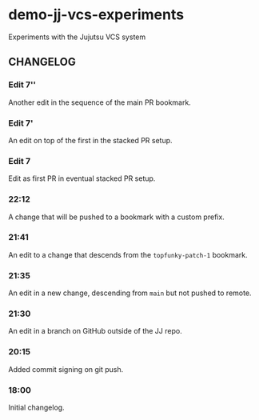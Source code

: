 # demo-jj-vcs-experiments

Experiments with the Jujutsu VCS system

## CHANGELOG

### Edit 7''

Another edit in the sequence of the main PR bookmark.

### Edit 7'

An edit on top of the first in the stacked PR setup.

### Edit 7

Edit as first PR in eventual stacked PR setup.

### 22:12

A change that will be pushed to a bookmark with a custom prefix.

### 21:41

An edit to a change that descends from the `topfunky-patch-1` bookmark.

### 21:35

An edit in a new change, descending from `main` but not pushed to remote.

### 21:30

An edit in a branch on GitHub outside of the JJ repo.

### 20:15

Added commit signing on git push.

### 18:00

Initial changelog.

